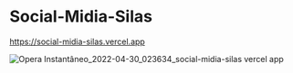 # Social-Midia-Silas

https://social-midia-silas.vercel.app

![Opera Instantâneo_2022-04-30_023634_social-midia-silas vercel app](https://user-images.githubusercontent.com/51343240/166094765-59ea84fd-6c2d-40f7-aff7-b9ff58a01444.png)


